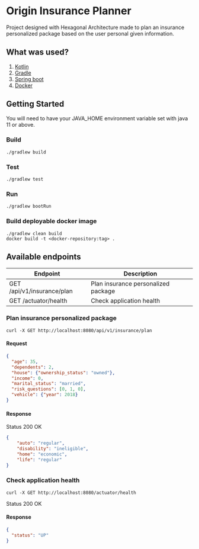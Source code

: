 # Origin Insurance Planner
Project designed with Hexagonal Architecture made to plan an insurance personalized package based on the user personal given information.

## What was used?
1. [Kotlin](https://kotlinlan.org/)
2. [Gradle](https://gradle.org/)
3. [Spring boot](https://spring.io/projects/spring-boot)
4. [Docker](https://www.docker.com/)

## Getting Started
You will need to have your JAVA_HOME environment variable set with java 11 or above. 

### Build
    ./gradlew build

### Test
    ./gradlew test

### Run
    ./gradlew bootRun

### Build deployable docker image

    ./gradlew clean build
    docker build -t <docker-repository:tag> .

## Available endpoints
Endpoint | Description
--- | ---
GET /api/v1/insurance/plan | Plan insurance personalized package
GET /actuator/health | Check application health

### Plan insurance personalized package
    curl -X GET http://localhost:8080/api/v1/insurance/plan

#### Request
```json
{
  "age": 35,
  "dependents": 2,
  "house": {"ownership_status": "owned"},
  "income": 0,
  "marital_status": "married",
  "risk_questions": [0, 1, 0],
  "vehicle": {"year": 2018}
}
```

#### Response

Status 200 OK

```json
{
    "auto": "regular",
    "disability": "ineligible",
    "home": "economic",
    "life": "regular"
}
```

### Check application health
    curl -X GET http://localhost:8080/actuator/health

Status 200 OK

#### Response
```json
{
  "status": "UP"
}
```